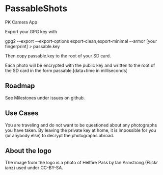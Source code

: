 # PassableShots

PK Camera App

Export your GPG key with

gpg2 --export --export-options export-clean,export-minimal --armor [your fingerprint] > passable.key

Then copy passable.key to the root of your SD card.

Each photo will be encrypted with the public key and written to the root of the SD card in the form
passable.[data+time in milliseconds]

## Roadmap

See Milestones under issues on github.

## Use Cases

You are traveling and do not want to be questioned about any photographs you have taken. By leaving
the private key at home, it is impossible for you (or anybody else) to decrypt the photographs
abroad.

## About the logo

The image from the logo is a photo of Hellfire Pass by Ian Armstrong (Flickr ianz) used under CC-BY-SA.

